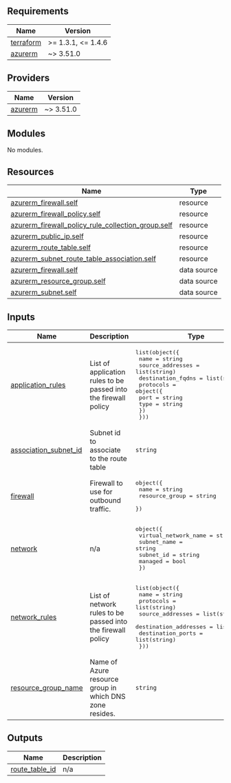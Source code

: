 <!-- BEGIN_TF_DOCS -->
## Requirements

| Name | Version |
|------|---------|
| <a name="requirement_terraform"></a> [terraform](#requirement\_terraform) | >= 1.3.1, <= 1.4.6 |
| <a name="requirement_azurerm"></a> [azurerm](#requirement\_azurerm) | ~> 3.51.0 |

## Providers

| Name | Version |
|------|---------|
| <a name="provider_azurerm"></a> [azurerm](#provider\_azurerm) | ~> 3.51.0 |

## Modules

No modules.

## Resources

| Name | Type |
|------|------|
| [azurerm_firewall.self](https://registry.terraform.io/providers/hashicorp/azurerm/latest/docs/resources/firewall) | resource |
| [azurerm_firewall_policy.self](https://registry.terraform.io/providers/hashicorp/azurerm/latest/docs/resources/firewall_policy) | resource |
| [azurerm_firewall_policy_rule_collection_group.self](https://registry.terraform.io/providers/hashicorp/azurerm/latest/docs/resources/firewall_policy_rule_collection_group) | resource |
| [azurerm_public_ip.self](https://registry.terraform.io/providers/hashicorp/azurerm/latest/docs/resources/public_ip) | resource |
| [azurerm_route_table.self](https://registry.terraform.io/providers/hashicorp/azurerm/latest/docs/resources/route_table) | resource |
| [azurerm_subnet_route_table_association.self](https://registry.terraform.io/providers/hashicorp/azurerm/latest/docs/resources/subnet_route_table_association) | resource |
| [azurerm_firewall.self](https://registry.terraform.io/providers/hashicorp/azurerm/latest/docs/data-sources/firewall) | data source |
| [azurerm_resource_group.self](https://registry.terraform.io/providers/hashicorp/azurerm/latest/docs/data-sources/resource_group) | data source |
| [azurerm_subnet.self](https://registry.terraform.io/providers/hashicorp/azurerm/latest/docs/data-sources/subnet) | data source |

## Inputs

| Name | Description | Type | Default | Required |
|------|-------------|------|---------|:--------:|
| <a name="input_application_rules"></a> [application\_rules](#input\_application\_rules) | List of application rules to be passed into the firewall policy | <pre>list(object({<br>    name              = string<br>    source_addresses  = list(string)<br>    destination_fqdns = list(string)<br>    protocols         = object({<br>      port = string<br>      type = string<br>    })<br>  }))</pre> | `null` | no |
| <a name="input_association_subnet_id"></a> [association\_subnet\_id](#input\_association\_subnet\_id) | Subnet id to associate to the route table | `string` | n/a | yes |
| <a name="input_firewall"></a> [firewall](#input\_firewall) | Firewall to use for outbound traffic. | <pre>object({<br>    name           = string<br>    resource_group = string<br>  })</pre> | `null` | no |
| <a name="input_network"></a> [network](#input\_network) | n/a | <pre>object({<br>    virtual_network_name = string<br>    subnet_name          = string<br>    subnet_id            = string<br>    managed              = bool<br>  })</pre> | n/a | yes |
| <a name="input_network_rules"></a> [network\_rules](#input\_network\_rules) | List of network rules to be passed into the firewall policy | <pre>list(object({<br>      name                  = string<br>      protocols             = list(string)<br>      source_addresses      = list(string)<br>      destination_addresses = list(string)<br>      destination_ports     = list(string)<br>  }))</pre> | `null` | no |
| <a name="input_resource_group_name"></a> [resource\_group\_name](#input\_resource\_group\_name) | Name of Azure resource group in which DNS zone resides. | `string` | n/a | yes |

## Outputs

| Name | Description |
|------|-------------|
| <a name="output_route_table_id"></a> [route\_table\_id](#output\_route\_table\_id) | n/a |
<!-- END_TF_DOCS -->